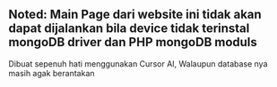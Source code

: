 Noted: Main Page dari website ini tidak akan dapat dijalankan bila device tidak terinstal mongoDB driver dan PHP mongoDB moduls 
-------------------------------------------------------------------------------------------------------------------------------
Dibuat sepenuh hati menggunakan Cursor AI, Walaupun database nya masih agak berantakan
